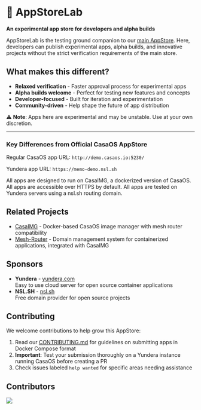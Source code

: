 # 🧪 AppStoreLab

**An experimental app store for developers and alpha builds**

AppStoreLab is the testing ground companion to our [main AppStore](https://github.com/Yundera/AppStore). Here, developers can publish experimental apps, alpha builds, and innovative projects without the strict verification requirements of the main store.

## What makes this different?

- **Relaxed verification** - Faster approval process for experimental apps
- **Alpha builds welcome** - Perfect for testing new features and concepts
- **Developer-focused** - Built for iteration and experimentation
- **Community-driven** - Help shape the future of app distribution

⚠️ **Note**: Apps here are experimental and may be unstable. Use at your own discretion.

---

### Key Differences from Official CasaOS AppStore
Regular CasaOS app URL:
```http://demo.casaos.io:5230/```

Yundera app URL:
```https://memo-demo.nsl.sh```

All apps are designed to run on CasaIMG, a dockerized version of CasaOS.
All apps are accessible over HTTPS by default.
All apps are tested on Yundera servers using a nsl.sh routing domain.

## Related Projects
- [CasaIMG](https://github.com/yundera/casa-img) - Docker-based CasaOS image manager with mesh router compatibility
- [Mesh-Router](https://github.com/yundera/mesh-router) - Domain management system for containerized applications, integrated with CasaIMG

## Sponsors
* **Yundera** - [yundera.com](https://yundera.com)  
  Easy to use cloud server for open source container applications
* **NSL.SH** - [nsl.sh](https://nsl.sh)  
  Free domain provider for open source projects

## Contributing
We welcome contributions to help grow this AppStore:

1. Read our [CONTRIBUTING.md](CONTRIBUTING.md) for guidelines on submitting apps in Docker Compose format
2. **Important**: Test your submission thoroughly on a Yundera instance running CasaOS before creating a PR
3. Check issues labeled `help wanted` for specific areas needing assistance

## Contributors
<a href="https://github.com/yundera/AppStore/graphs/contributors">
  <img src="https://contrib.rocks/image?repo=yundera/AppStore" />
</a>

<!-- ALL-CONTRIBUTORS-LIST:START - Do not remove or modify this section -->
<!-- prettier-ignore-start -->
<!-- markdownlint-disable -->

<!-- markdownlint-restore -->
<!-- prettier-ignore-end -->
<!-- ALL-CONTRIBUTORS-LIST:END -->
